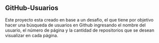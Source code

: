 ## GitHub-Usuarios

Este proyecto esta creado en base a un desafio, el que tiene por objetivo hacer una búsqueda de usuarios en Github ingresando el nombre del usuario, el número de página y la cantidad de repositorios que se desean visualizar en cada página.
